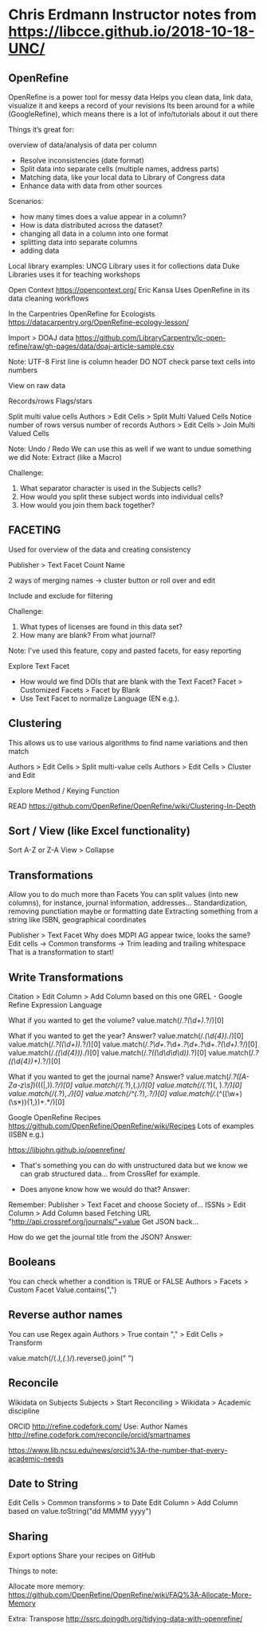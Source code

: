 # Chris Erdmann Instructor notes from https://libcce.github.io/2018-10-18-UNC/

## OpenRefine

OpenRefine is a power tool for messy data
Helps you clean data, link data, visualize it and keeps a record of your revisions
Its been around for a while (GoogleRefine), which means there is a lot of info/tutorials about it out there


Things it’s great for:

overview of data/analysis of data per column
* Resolve inconsistencies (date format)
* Split data into separate cells (multiple names, address parts)
* Matching data, like your local data to Library of Congress data
* Enhance data with data from other sources

Scenarios:
* how many times does a value appear in a column?
* How is data distributed across the dataset?
* changing all data in a column into one format
* splitting data into separate columns
* adding data


Local library examples:
UNCG Library uses it for collections data
Duke Libraries uses it for teaching workshops

Open Context
https://opencontext.org/
Eric Kansa
Uses OpenRefine in its data cleaning workflows

In the Carpentries
OpenRefine for Ecologists
https://datacarpentry.org/OpenRefine-ecology-lesson/


Import > DOAJ data
https://github.com/LibraryCarpentry/lc-open-refine/raw/gh-pages/data/doaj-article-sample.csv


Note:
UTF-8
First line is column header
DO NOT check parse text cells into numbers

View on raw data

Records/rows
Flags/stars

Split multi value cells
Authors > Edit Cells > Split Multi Valued Cells
Notice number of rows versus number of records
Authors > Edit Cells > Join Multi Valued Cells

Note: Undo / Redo
We can use this as well if we want to undue something we did
Note: Extract (like a Macro)


Challenge:
1. What separator character is used in the Subjects cells?
2. How would you split these subject words into individual cells?
3. How would you join them back together?

<Green sticky>

## FACETING
Used for overview of the data and creating consistency

Publisher > Text Facet
Count
Name

2 ways of merging names -> cluster button or roll over and edit

Include and exclude for filtering

Challenge:
1. What types of licenses are found in this data set?
2. How many are blank? From what journal?

Note:
I've used this feature, copy and pasted facets, for easy reporting

Explore Text Facet
- How would we find DOIs that are blank with the Text Facet?
  Facet > Customized Facets > Facet by Blank
- Use Text Facet to normalize Language (EN e.g.).

## Clustering

This allows us to use various algorithms to find name variations and then match

Authors > Edit Cells > Split multi-value cells
Authors > Edit Cells > Cluster and Edit

Explore Method / Keying Function

READ
https://github.com/OpenRefine/OpenRefine/wiki/Clustering-In-Depth

## Sort / View (like Excel functionality)
Sort A-Z or Z-A
View > Collapse

## Transformations

Allow you to do much more than Facets
You can split values (into new columns), for instance, journal information, addresses...
Standardization, removing punctiation maybe or formatting date
Extracting something from a string like ISBN, geographical coordinates

Publisher > Text Facet
Why does MDPI AG appear twice, looks the same?
Edit cells -> Common transforms -> Trim leading and trailing whitespace
That is a transformation to start!

## Write Transformations

Citation > Edit Column > Add Column based on this one
GREL - Google Refine Expression Language

What if you wanted to get the volume? 
value.match(/.*?(\d+).*?/)[0]


What if you wanted to get the year?
Answer?
value.match(/.*(\d{4}).*/)[0]
value.match(/.*?\((\d+)\).*?/)[0]
value.match(/.*?\d+.*?\d+.*?\d+.*?\d+.*?(\d+).*?/)[0]
value.match(/.*\((\d{4})\).*/)[0]
value.match(/.*?((\d\d\d\d)\).*?)[0]
value.match(/.*?(\(\d{4}\)+).*?/)[0]

What if you wanted to get the journal name?
Answer?
value.match(/.*?([A-Za-z\s]*)((\(|,)).*?/)[0]
value.match(/(.*?),(.*)/)[0]
value.match(/(.*?)(, ).*?/)[0]
value.match(/(.*?),.*/)[0]
value.match(/^(.*?),.*?/)[0]
value.match(/.*(^((\w+)(\s*)){1,})+.*/)[0]

Google OpenRefine Recipes
https://github.com/OpenRefine/OpenRefine/wiki/Recipes
Lots of examples (ISBN e.g.)

https://libjohn.github.io/openrefine/

- That's something you can do with unstructured data but we know we can grab structured data... from CrossRef for example.

- Does anyone know how we would do that?
Answer:

Remember:
Publisher > Text Facet and choose Society of...
ISSNs > Edit Column > Add Column based Fetching URL
"http://api.crossref.org/journals/"+value
Get JSON back...

How do we get the journal title from the JSON?
Answer:


## Booleans
You can check whether a condition is TRUE or FALSE
Authors > Facets > Custom Facet
Value.contains(",") 


## Reverse author names

You can use Regex again
Authors > True contain "," > Edit Cells > Transform

value.match(/(.*),(.*)/).reverse().join(" ")


## Reconcile

Wikidata on Subjects
Subjects > Start Reconciling > Wikidata > Academic discipline

ORCID
http://refine.codefork.com/
Use: Author Names
http://refine.codefork.com/reconcile/orcid/smartnames

https://www.lib.ncsu.edu/news/orcid%3A-the-number-that-every-academic-needs

## Date to String
Edit Cells > Common transforms > to Date
Edit Column > Add Column based on
value.toString("dd MMMM yyyy")

## Sharing
Export options
Share your recipes on GitHub


Things to note:

Allocate more memory:
https://github.com/OpenRefine/OpenRefine/wiki/FAQ%3A-Allocate-More-Memory


Extra:
Transpose http://ssrc.doingdh.org/tidying-data-with-openrefine/
